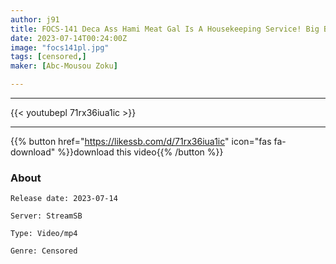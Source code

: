 ```yaml
---
author: j91
title: FOCS-141 Deca Ass Hami Meat Gal Is A Housekeeping Service! Big Butt Piston Squirting Large Large Large Large Injection Creampie Fuck Oto Alice
date: 2023-07-14T00:24:00Z
image: "focs141pl.jpg"
tags: [censored,]
maker: [Abc-Mousou Zoku]

---
```

___

{{< youtubepl 71rx36iua1ic >}}
___

{{% button href="https://likessb.com/d/71rx36iua1ic" icon="fas fa-download" %}}download this video{{% /button %}}
### About

`Release date: 2023-07-14`

`Server: StreamSB`

`Type: Video/mp4`

`Genre:	Censored`
